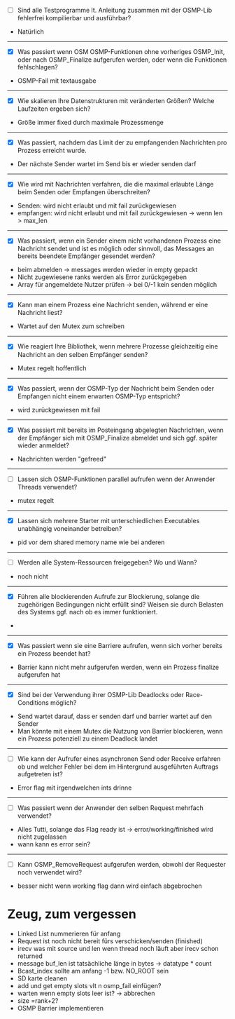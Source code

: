 - [ ] Sind alle Testprogramme lt. Anleitung zusammen mit der OSMP-Lib fehlerfrei kompilierbar und ausführbar?
- Natürlich
---
- [x] Was passiert wenn OSM OSMP-Funktionen ohne vorheriges OSMP_Init, oder nach OSMP_Finalize aufgerufen werden, oder wenn die Funktionen fehlschlagen?
-  OSMP-Fail mit textausgabe
---
- [x] Wie skalieren Ihre Datenstrukturen mit veränderten Größen? Welche Laufzeiten ergeben sich?
- Größe immer fixed durch maximale Prozessmenge
---
- [x] Was passiert, nachdem das Limit der zu empfangenden Nachrichten pro Prozess erreicht wurde.
- Der nächste Sender wartet im Send bis er wieder senden darf
---
- [x] Wie wird mit Nachrichten verfahren, die die maximal erlaubte Länge beim Senden oder Empfangen überschreiten?
- Senden: wird nicht erlaubt und mit fail zurückgewiesen
- empfangen: wird nicht erlaubt und mit fail zurückgewiesen -> wenn len > max_len
---
- [x] Was passiert, wenn ein Sender einem nicht vorhandenen Prozess eine Nachricht sendet und ist es möglich oder sinnvoll, das Messages an bereits beendete Empfänger gesendet werden?
- beim abmelden -> messages werden wieder in empty gepackt
- Nicht zugewiesene ranks werden als Error zurückgegeben
- Array für angemeldete Nutzer prüfen -> bei 0/-1 kein senden möglich
---
- [x] Kann man einem Prozess eine Nachricht senden, während er eine Nachricht liest?
- Wartet auf den Mutex zum schreiben
---
- [x] Wie reagiert Ihre Bibliothek, wenn mehrere Prozesse gleichzeitig eine Nachricht an den selben Empfänger senden?
- Mutex regelt hoffentlich
---
- [x] Was passiert, wenn der OSMP-Typ der Nachricht beim Senden oder Empfangen nicht einem erwarten OSMP-Typ entspricht?
- wird zurückgewiesen mit fail
---
- [x] Was passiert mit bereits im Posteingang abgelegten Nachrichten, wenn der Empfänger sich mit OSMP_Finalize abmeldet und sich ggf. später wieder anmeldet?
- Nachrichten werden "gefreed"
---
- [ ] Lassen sich OSMP-Funktionen parallel aufrufen wenn der Anwender Threads verwendet?
- mutex regelt
---
- [x] Lassen sich mehrere Starter mit unterschiedlichen Executables unabhängig voneinander betreiben?
- pid vor dem shared memory name wie bei anderen
---
- [ ] Werden alle System-Ressourcen freigegeben?  Wo und Wann?
- noch nicht
---
- [x] Führen alle blockierenden Aufrufe zur Blockierung, solange die zugehörigen Bedingungen nicht erfüllt sind? 
Weisen sie durch Belasten des Systems ggf. nach ob es immer funktioniert.
- 
---
- [x] Was passiert wenn sie eine Barriere aufrufen, wenn sich vorher bereits ein Prozess beendet hat?
- Barrier kann nicht mehr aufgerufen werden, wenn ein Prozess finalize aufgerufen hat
---
- [x] Sind bei der Verwendung ihrer OSMP-Lib Deadlocks oder Race-Conditions möglich?
- Send wartet darauf, dass er senden darf und barrier wartet auf den Sender
- Man könnte mit einem Mutex die Nutzung von Barrier blockieren, wenn ein Prozess potenziell zu einem Deadlock landet
---
- [ ] Wie kann der Aufrufer eines asynchronen Send oder Receive erfahren ob und welcher Fehler bei dem im Hintergrund ausgeführten Auftrags aufgetreten ist?
- Error flag mit irgendwelchen ints drinne
---
- [ ] Was passiert wenn der Anwender den selben Request mehrfach verwendet?
- Alles Tutti, solange das Flag ready ist -> error/working/finished wird nicht zugelassen
- wann kann es error sein?
---
- [ ] Kann OSMP_RemoveRequest aufgerufen werden, obwohl der Requester noch verwendet wird?
- besser nicht wenn working flag dann wird einfach abgebrochen



# Zeug, zum vergessen

- Linked List nummerieren für anfang
- Request ist noch nicht bereit fürs verschicken/senden (finished)
- irecv was mit source und len wenn thread noch läuft aber irecv schon returned
- message buf_len ist tatsächliche länge in bytes -> datatype * count
- Bcast_index sollte am anfang -1 bzw. NO_ROOT sein
- SD karte cleanen
- add und get empty slots vlt n osmp_fail einfügen?
- warten wenn empty slots leer ist? -> abbrechen
- size =rank+2?
- OSMP Barrier implementieren